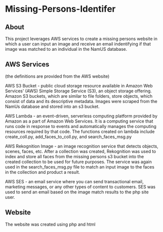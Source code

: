 # Missing-Persons-Identifer

## About
This project leverages AWS services to create a missing persons website in which a user can input an image and receive an email indentifying if that image was matched to an individual in the NamUS database. 

## AWS Services
(the definitions are provided from the AWS website)

AWS S3 Bucket - public cloud storage resource available in Amazon Web Services' (AWS) Simple Storage Service (S3), an object storage offering. Amazon S3 buckets, which are similar to file folders, store objects, which consist of data and its descriptive metadata. Images were scraped from the NamUs database and stored into an s3 bucket.

AWS Lambda - an event-driven, serverless computing platform provided by Amazon as a part of Amazon Web Services. It is a computing service that runs code in response to events and automatically manages the computing resources required by that code. The functions created on lambda include create_coll.py, add_faces_to_coll.py, and search_faces_msg.py

AWS Rekognition Image - an image recognition service that detects objects, scenes, faces, etc. After a collection was created, Rekognition was used to index and store all faces from the missing persons s3 bucket into the created collection to be used for future purposes. The service was again used in the search_faces_msg.py file to match an input image to the faces in the collection and product a result.

AWS SES - an email service where you can send transactional email, marketing messages, or any other types of content to customers. SES was used to send an email based on the image match results to the php site user.

## Website
The website was created using php and html
